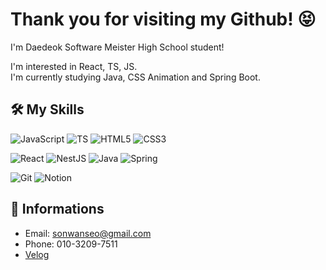 # Thank you for visiting my Github! 😝
I'm Daedeok Software Meister High School student!  

I'm interested in React, TS, JS.  
I'm currently studying Java, CSS Animation and Spring Boot.

## 🛠 My Skills
![JavaScript](https://img.shields.io/badge/JavaScript-F7DF1E?style=&logo=JavaScript)
![TS](https://img.shields.io/badge/TypeScript-3178C6?style=&logo=TypeScript)
![HTML5](https://img.shields.io/badge/HTML5-E34F26?style=&logo=HTML5)
![CSS3](https://img.shields.io/badge/CSS3-1572B6?style=&logo=CSS3)

![React](https://img.shields.io/badge/React-61DAFB?style=&logo=React)
![NestJS](https://img.shields.io/badge/NestJS-E0234E?style=&logo=NestJS)
![Java](https://img.shields.io/badge/Java-007396?style=&logo=Java)
![Spring](https://img.shields.io/badge/Spring-6DB33F?style=&logo=Spring)

![Git](https://img.shields.io/badge/Git-F05032?style=&logo=Git)
![Notion](https://img.shields.io/badge/Notion-F05032?style=&logo=Notion)

## 📕 Informations
- Email: sonwanseo@gmail.com
- Phone: 010-3209-7511
- [Velog](https://velog.io/@sonwanseo/)
